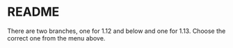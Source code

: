 # README #

There are two branches, one for 1.12 and below and one for 1.13. Choose the correct one from the menu above.
